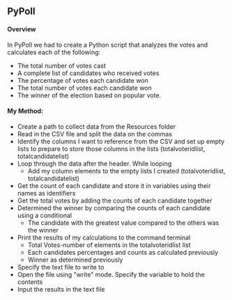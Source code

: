 ## PyPoll

#### Overview

In PyPoll we had to create a Python script that analyzes the votes and calculates each of the following:

- The total number of votes cast
- A complete list of candidates who received votes
- The percentage of votes each candidate won
- The total number of votes each candidate won
- The winner of the election based on popular vote.

#### My Method:

- Create a path to collect data from the Resources folder
- Read in the CSV file and split the data on the commas
- Identify the columns I want to reference from the CSV and set up empty lists to prepare to store those columns in the lists  (totalvoteridlist, totalcandidatelist)
- Loop through the data after the header. While looping
  - Add my column elements to the empty lists I created (totalvoteridlist, totalcandidatelist)
- Get the count of each candidate and store it in variables using their names as identifiers
- Get the total votes by adding the counts of each candidate together
- Determined the winner by comparing the counts of each candidate using a conditional
  - The candidate with the greatest value compared to the others was the winner
- Print the results of my calculations to the command terminal
  - Total Votes-number of elements in the totalvoteridlist list
  - Each candidates percentages and counts as calculated previously
  -  Winner as determined previously
- Specify the text file to write to
- Open the file using "write" mode. Specify the variable to hold the contents
- Input the results in the text file